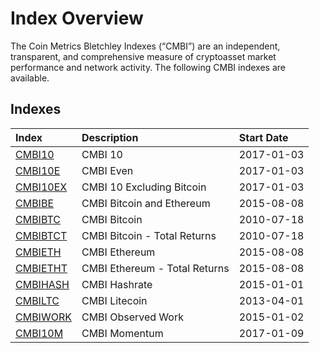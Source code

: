# Index Overview

The Coin Metrics Bletchley Indexes \(“CMBI”\) are an independent, transparent, and comprehensive measure of cryptoasset market performance and network activity.  The following CMBI indexes are available. 

## **Indexes** 

| **Index** | **Description** | **Start Date** |
| :--- | :--- | :--- |
| [CMBI10](https://cmbi-indexes.coinmetrics.io/cmbi10) | CMBI 10 | 2017-01-03 |
| [CMBI10E](https://cmbi-indexes.coinmetrics.io/cmbi10e) | CMBI Even | 2017-01-03 |
| [CMBI10EX](https://cmbi-indexes.coinmetrics.io/cmbi10ex) | CMBI 10 Excluding Bitcoin | 2017-01-03 |
| [CMBIBE](https://cmbi-indexes.coinmetrics.io/cmbibe) | CMBI Bitcoin and Ethereum | 2015-08-08 |
| [CMBIBTC](https://cmbi-indexes.coinmetrics.io/cmbibtc) | CMBI Bitcoin | 2010-07-18 |
| [CMBIBTCT](https://cmbi-indexes.coinmetrics.io/cmbibtct) | CMBI Bitcoin - Total Returns | 2010-07-18 |
| [CMBIETH](https://cmbi-indexes.coinmetrics.io/cmbieth) | CMBI Ethereum | 2015-08-08 |
| [CMBIETHT](https://cmbi-indexes.coinmetrics.io/cmbietht) | CMBI Ethereum - Total Returns | 2015-08-08 |
| [CMBIHASH](https://cmbi-indexes.coinmetrics.io/cmbihash) | CMBI Hashrate | 2015-01-01 |
| [CMBILTC](https://cmbi-indexes.coinmetrics.io/cmbiltc) | CMBI Litecoin | 2013-04-01 |
| [CMBIWORK](https://cmbi-indexes.coinmetrics.io/cmbiwork) | CMBI Observed Work | 2015-01-02 |
| [CMBI10M](https://cmbi-indexes.coinmetrics.io/cmbi10m) | CMBI Momentum | 2017-01-09 |

